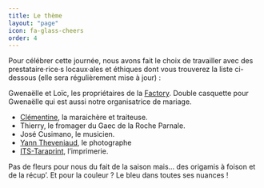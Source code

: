 ```yaml
---
title: Le thème
layout: "page"
icon: fa-glass-cheers
order: 4
---
```



Pour célébrer cette journée, nous avons fait le choix de travailler avec des prestataire·rice·s locaux·ales et éthiques dont vous trouverez la liste ci-dessous (elle sera régulièrement mise à jour) :

Gwenaëlle et Loïc, les propriétaires de la [Factory](https://beaujolaisevent.wixsite.com/la-factory). Double casquette pour Gwenaëlle qui est aussi notre organisatrice de mariage.

- [Clémentine](https://www.grelinette-fourchette.fr/), la maraichère et traiteuse.
- Thierry, le fromager du Gaec de la Roche Parnale.
- José Cusimano, le musicien.
- [Yann Theveniaud](https://www.lesbeauxinstants.com/), le photographe 
- [ITS-Taraprint](https://its-taraprint.com/), l’imprimerie.

Pas de fleurs pour nous du fait de la saison mais… des origamis à foison et de la récup’. Et pour la couleur ? Le bleu dans toutes ses nuances !